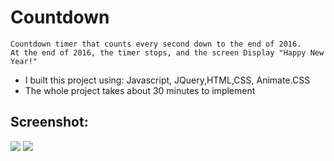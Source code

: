 # Countdown


    Countdown timer that counts every second down to the end of 2016.
    At the end of 2016, the timer stops, and the screen Display "Happy New Year!"
    

 - I built this project using: Javascript, JQuery,HTML,CSS, Animate.CSS
 - The whole project takes about 30 minutes to implement


Screenshot:
--------------------

<img src="https://cloud.githubusercontent.com/assets/15187270/18678151/f1500e98-7f0f-11e6-92f9-af6331fb28a4.PNG" />

<img src="https://cloud.githubusercontent.com/assets/15187270/18678163/f72ceb38-7f0f-11e6-872e-bc28df7bb455.PNG" />



